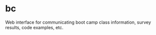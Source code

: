 # bc
Web interface for communicating boot camp class information, survey results, code examples, etc.
